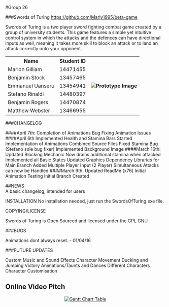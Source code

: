 #Group 26

###Swords of Turing
https://github.com/Marly1995/beta-game

Swords of Turing is a two player sword fighting combat game created by a group of university
students. This game features a simple yet intuitive control system in which the attacks and the defences
can have directional inputs as well, meaning it takes more skill to block an attack or to land an attack correctly
onto your opponent.

<table>
  <tr>
    <th>Name</th>
    <th>Student ID</th>
    <th rowspan="7"><img style="" src="https://github.com/Marly1995/beta-game/blob/master/images/ProposalLogo.png" alt="Prototype Image"/></td></th>
  </tr>
  <tr>
    <td>Marlon Gilliam</td>
    <td>14471455</td>
  </tr>
  <tr>
    <td>Benjamin Stock</td>
    <td>13457465</td>
  </tr>
  <tr>
    <td>Emmanuel Uanseru</td>
    <td>13454941</td>
  </tr>
  <tr>
    <td>Stefano Rinaldi</td>
    <td>14480397</td>
  </tr>
  <tr>
    <td>Benjamin Rogers</td>
    <td>14470874</td>
  </tr>
  <tr>
    <td>Matthew Webster</td>
    <td>13466955</td>
  </tr>
</table>

###CHANGELOG

####April 7th:
	Completion of Animations
	Bug Fixing Animation Issues
####April 6th
	Implemented Health and Stamina Bars
	Started Implementation of Animations
	Combined Source Files
	Fixed Stamina Bug (Stefano sole bug fixer)
	Implemented Background Image
####March 16th:
	Updated Blocking Mechanic
		Now drains additional stamina when attacked
	Implemented all Basic States
	Updated Graphics Dependency Libraries for Main Branch
	Added Multiple Player Input (2 Player)
	Simultaneous Attacks can now be Handled
####March 9th:
	Updated ReadMe (x76)
	Initial Animation Testing
	Initial Branch Created

##NEWS	
A basic changelog, intended for users

INSTALLATION
No installation needed, just run the SwordsOfTuring.exe file.

COPYING/LICENSE

Swords of Turing is Open Sourced and licensed under the GPL GNU

###BUGS

Animations dont always reset. - 01/04/16

###FUTURE UPDATES

Custom Music and Sound Effects
Character Movement
Ducking and Jumping
Victory Animations/Taunts and Dances
Different Characters
Character Customisation


## Online Video Pitch 

<a href="http://www.youtube.com/watch?v=f1nh2fe1AHA" target="_blank">
<p align="center">
  <img src="https://github.com/Marly1995/beta-game/blob/master/images/YoutubeScreen.png" alt="Gantt Chart Table"/>
</p>
</a>

